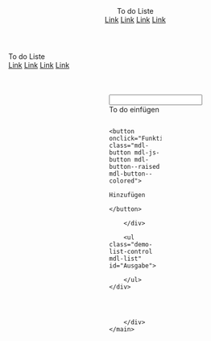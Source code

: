 <!DOCTYPE html>
<html lang="en">
<head>
    <meta charset="UTF-8">
    <meta http-equiv="X-UA-Compatible" content="IE=edge">
    <meta name="viewport" content="width=device-width, initial-scale=1.0">
    <link rel="stylesheet" href="https://fonts.googleapis.com/icon?family=Material+Icons">
    <link rel="stylesheet" href="https://code.getmdl.io/1.3.0/material.indigo-pink.min.css">
    <script defer src="https://code.getmdl.io/1.3.0/material.min.js"></script>
    <title>Document</title>
    <style>
        .page-content{
            padding: 50px 200px;
        }
        .demo-list-control {
          width: 300px;
        }
    </style>
    <script>
        function Funktion(){
            Ausgabe.innerHTML += `
            <li class="mdl-list__item">
                  <span class="mdl-list__item-primary-content">
                    <i class="material-icons  mdl-list__item-avatar">label</i>
                    ${todofield.value}
                  </span>
                  <span class="mdl-list__item-secondary-action">
                    <label class="mdl-checkbox mdl-js-checkbox mdl-js-ripple-effect" for="list-checkbox-1">
                      <input type="checkbox" id="list-checkbox-1" class="mdl-checkbox__input" />
                    </label>
                  </span>
                </li>
            `;
            todofield.value = ""
        }
    </script>
</head>
<body>
            <!-- Always shows a header, even in smaller screens. -->
<div class="mdl-layout mdl-js-layout mdl-layout--fixed-header">
    <header class="mdl-layout__header">
      <div class="mdl-layout__header-row">
        <!-- Title -->
        <span class="mdl-layout-title">To do Liste</span>
        <!-- Add spacer, to align navigation to the right -->
        <div class="mdl-layout-spacer"></div>
        <!-- Navigation. We hide it in small screens. -->
        <nav class="mdl-navigation mdl-layout--large-screen-only">
          <a class="mdl-navigation__link" href="">Link</a>
          <a class="mdl-navigation__link" href="">Link</a>
          <a class="mdl-navigation__link" href="">Link</a>
          <a class="mdl-navigation__link" href="">Link</a>
        </nav>
      </div>
    </header>
    <div class="mdl-layout__drawer">
      <span class="mdl-layout-title">To do Liste</span>
      <nav class="mdl-navigation">
        <a class="mdl-navigation__link" href="">Link</a>
        <a class="mdl-navigation__link" href="">Link</a>
        <a class="mdl-navigation__link" href="">Link</a>
        <a class="mdl-navigation__link" href="">Link</a>
      </nav>
    </div>
    <main class="mdl-layout__content">
      <div onsubmit="Funktion()" class="page-content">
        <div>
            <div class="mdl-textfield mdl-js-textfield mdl-textfield--floating-label">
            <input class="mdl-textfield__input" type="text" id="todofield">
            <label class="mdl-textfield__label" for="todofield">To do einfügen</label>
        </div>

            <button onclick="Funktion()" class="mdl-button mdl-js-button mdl-button--raised mdl-button--colored">
                Hinzufügen
            </button>
            
        </div>

        <ul class="demo-list-control mdl-list" id="Ausgabe">

        </ul>
    </div>




        </div>
    </main>
  </div>


    
</body>
</html>
